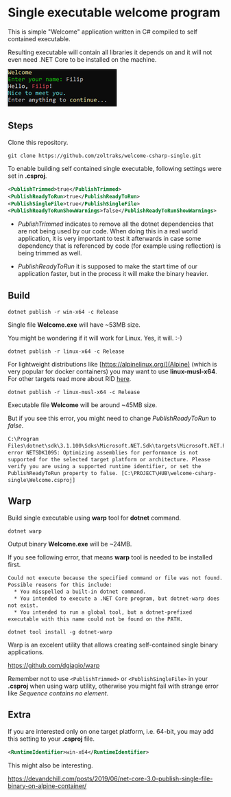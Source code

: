 # Single executable welcome program #

This is simple "Welcome" application written in C# compiled to self contained executable.

Resulting executable will contain all libraries it depends on and it will not even need .NET Core to be installed on the machine.

![](screenshot.png)

## Steps ##

Clone this repository.

```
git clone https://github.com/zoltraks/welcome-csharp-single.git
```

To enable building self contained single executable, following settings were set in **.csproj**.

```xml
<PublishTrimmed>true</PublishTrimmed>
<PublishReadyToRun>true</PublishReadyToRun>
<PublishSingleFile>true</PublishSingleFile>
<PublishReadyToRunShowWarnings>false</PublishReadyToRunShowWarnings>
```

 - *PublishTrimmed* indicates to remove all the dotnet dependencies that are not being used by our code. When doing this in a real world application, it is very important to test it afterwards in case some dependency that is referenced by code (for example using reflection) is being trimmed as well.
 
 - *PublishReadyToRun* it is supposed to make the start time of our application faster, but in the process it will make the binary heavier.

## Build ##

```
dotnet publish -r win-x64 -c Release
```

Single file **Welcome.exe** will have ~53MB size. 

You might be wondering if it will work for Linux. Yes, it will. :-)

```
dotnet publish -r linux-x64 -c Release
```

For lightweight distributions like [https://alpinelinux.org/](Alpine) (which is very popular for docker containers) you may want to use **linux-musl-x64**. For other targets read more about RID [here](https://docs.microsoft.com/en-us/dotnet/core/rid-catalog).
```
dotnet publish -r linux-musl-x64 -c Release
```

Executable file **Welcome** will be around ~45MB size.

But if you see this error, you might need to change *PublishReadyToRun* to *false*.

```
C:\Program Files\dotnet\sdk\3.1.100\Sdks\Microsoft.NET.Sdk\targets\Microsoft.NET.Publish.targets(273,5): error NETSDK1095: Optimizing assemblies for performance is not supported for the selected target platform or architecture. Please verify you are using a supported runtime identifier, or set the PublishReadyToRun property to false. [C:\PROJECT\HUB\welcome-csharp-single\Welcome.csproj]     
```

## Warp ##

Build single executable using **warp** tool for **dotnet** command.

```
dotnet warp
```

Output binary **Welcome.exe** will be ~24MB.

If you see following error, that means **warp** tool is needed to be installed first.

```
Could not execute because the specified command or file was not found.
Possible reasons for this include:
  * You misspelled a built-in dotnet command.
  * You intended to execute a .NET Core program, but dotnet-warp does not exist.
  * You intended to run a global tool, but a dotnet-prefixed executable with this name could not be found on the PATH.
```

```
dotnet tool install -g dotnet-warp
```

Warp is an excelent utility that allows creating self-contained single binary applications.

https://github.com/dgiagio/warp

Remember not to use ``<PublishTrimmed>`` or ``<PublishSingleFile>`` in your **.csproj** when using warp utility, otherwise you might fail with strange error like *Sequence contains no element*.

## Extra ##

If you are interested only on one target platform, i.e. 64-bit, you may add this setting to your **.csproj** file.

```xml
<RuntimeIdentifier>win-x64</RuntimeIdentifier>
```

This might also be interesting.

https://devandchill.com/posts/2019/06/net-core-3.0-publish-single-file-binary-on-alpine-container/
